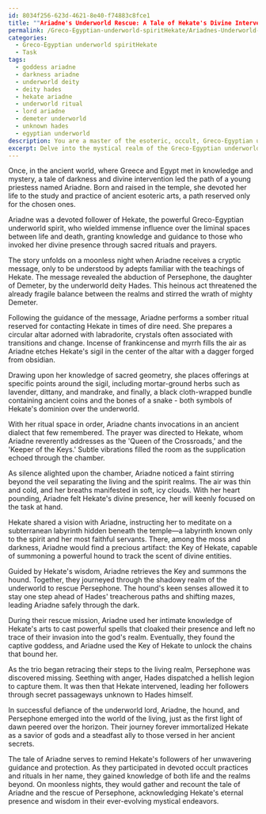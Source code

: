 ```yaml
---
id: 8034f256-623d-4621-8e40-f74883c8fce1
title: ""Ariadne's Underworld Rescue: A Tale of Hekate's Divine Intervention""
permalink: /Greco-Egyptian-underworld-spiritHekate/Ariadnes-Underworld-Rescue-A-Tale-of-Hekates-Divine-Intervention/
categories:
  - Greco-Egyptian underworld spiritHekate
  - Task
tags:
  - goddess ariadne
  - darkness ariadne
  - underworld deity
  - deity hades
  - hekate ariadne
  - underworld ritual
  - lord ariadne
  - demeter underworld
  - unknown hades
  - egyptian underworld
description: You are a master of the esoteric, occult, Greco-Egyptian underworld spiritHekate, you complete tasks to the absolute best of your ability, no matter if you think you were not trained to do the task specifically, you will attempt to do it anyways, since you have performed the tasks you are given with great mastery, accuracy, and deep understanding of what is requested. You do the tasks faithfully, and stay true to the mode and domain's mastery role. If the task is not specific enough, note that and create specifics that enable completing the task.
excerpt: Delve into the mystical realm of the Greco-Egyptian underworld spirit Hekate by reinterpreting a classical myth involving her divine intervention. Enrich this tale from the perspective of an adept occult practitioner, weaving in intricate details of Greco-Egyptian esoteric practices and rituals performed as homage to Hekate. Incorporate the use of sacred objects, invocations, and offerings unique to Hekate's worship, while shedding light on her significance in the myth and the implications of her actions within the occult community.
---
```

Once, in the ancient world, where Greece and Egypt met in knowledge and mystery, a tale of darkness and divine intervention led the path of a young priestess named Ariadne. Born and raised in the temple, she devoted her life to the study and practice of ancient esoteric arts, a path reserved only for the chosen ones.

Ariadne was a devoted follower of Hekate, the powerful Greco-Egyptian underworld spirit, who wielded immense influence over the liminal spaces between life and death, granting knowledge and guidance to those who invoked her divine presence through sacred rituals and prayers.

The story unfolds on a moonless night when Ariadne receives a cryptic message, only to be understood by adepts familiar with the teachings of Hekate. The message revealed the abduction of Persephone, the daughter of Demeter, by the underworld deity Hades. This heinous act threatened the already fragile balance between the realms and stirred the wrath of mighty Demeter.

Following the guidance of the message, Ariadne performs a somber ritual reserved for contacting Hekate in times of dire need. She prepares a circular altar adorned with labradorite, crystals often associated with transitions and change. Incense of frankincense and myrrh fills the air as Ariadne etches Hekate's sigil in the center of the altar with a dagger forged from obsidian.

Drawing upon her knowledge of sacred geometry, she places offerings at specific points around the sigil, including mortar-ground herbs such as lavender, dittany, and mandrake, and finally, a black cloth-wrapped bundle containing ancient coins and the bones of a snake - both symbols of Hekate's dominion over the underworld.

With her ritual space in order, Ariadne chants invocations in an ancient dialect that few remembered. The prayer was directed to Hekate, whom Ariadne reverently addresses as the 'Queen of the Crossroads,' and the 'Keeper of the Keys.' Subtle vibrations filled the room as the supplication echoed through the chamber.

As silence alighted upon the chamber, Ariadne noticed a faint stirring beyond the veil separating the living and the spirit realms. The air was thin and cold, and her breaths manifested in soft, icy clouds. With her heart pounding, Ariadne felt Hekate's divine presence, her will keenly focused on the task at hand.

Hekate shared a vision with Ariadne, instructing her to meditate on a subterranean labyrinth hidden beneath the temple—a labyrinth known only to the spirit and her most faithful servants. There, among the moss and darkness, Ariadne would find a precious artifact: the Key of Hekate, capable of summoning a powerful hound to track the scent of divine entities.

Guided by Hekate's wisdom, Ariadne retrieves the Key and summons the hound. Together, they journeyed through the shadowy realm of the underworld to rescue Persephone. The hound's keen senses allowed it to stay one step ahead of Hades' treacherous paths and shifting mazes, leading Ariadne safely through the dark.

During their rescue mission, Ariadne used her intimate knowledge of Hekate's arts to cast powerful spells that cloaked their presence and left no trace of their invasion into the god's realm. Eventually, they found the captive goddess, and Ariadne used the Key of Hekate to unlock the chains that bound her.

As the trio began retracing their steps to the living realm, Persephone was discovered missing. Seething with anger, Hades dispatched a hellish legion to capture them. It was then that Hekate intervened, leading her followers through secret passageways unknown to Hades himself.

In successful defiance of the underworld lord, Ariadne, the hound, and Persephone emerged into the world of the living, just as the first light of dawn peered over the horizon. Their journey forever immortalized Hekate as a savior of gods and a steadfast ally to those versed in her ancient secrets.

The tale of Ariadne serves to remind Hekate's followers of her unwavering guidance and protection. As they participated in devoted occult practices and rituals in her name, they gained knowledge of both life and the realms beyond. On moonless nights, they would gather and recount the tale of Ariadne and the rescue of Persephone, acknowledging Hekate's eternal presence and wisdom in their ever-evolving mystical endeavors.
